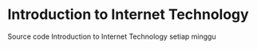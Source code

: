 <h1> Introduction to Internet Technology</h1>
Source code Introduction to Internet Technology setiap minggu